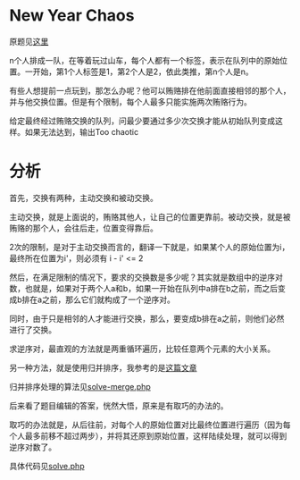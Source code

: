 # New Year Chaos
原题见[这里](https://www.hackerrank.com/challenges/new-year-chaos/problem)

n个人排成一队，在等着玩过山车，每个人都有一个标签，表示在队列中的原始位置。一开始，第1个人标签是1，第2个人是2，依此类推，第n个人是n。

有些人想提前一点玩到，那怎么办呢？他可以贿赂排在他前面直接相邻的那个人，并与他交换位置。但是有个限制，每个人最多只能实施两次贿赂行为。

给定最终经过贿赂交换的队列，问最少要通过多少次交换才能从初始队列变成这样。如果无法达到，输出Too chaotic

# 分析
首先，交换有两种，主动交换和被动交换。

主动交换，就是上面说的，贿赂其他人，让自己的位置更靠前。被动交换，就是被贿赂的那个人，会往后走，位置变得靠后。

2次的限制，是对于主动交换而言的，翻译一下就是，如果某个人的原始位置为i，最终所在位置为i'，则必须有 i - i' <= 2 

然后，在满足限制的情况下，要求的交换数是多少呢？其实就是数组中的逆序对数，也就是，如果对于两个人a和b，如果一开始在队列中a排在b之前，而之后变成b排在a之前，那么它们就构成了一个逆序对。

同时，由于只是相邻的人才能进行交换，那么，要变成b排在a之前，则他们必然进行了交换。

求逆序对，最直观的方法就是两重循环遍历，比较任意两个元素的大小关系。

另一种方法，就是使用归并排序，我参考的是[这篇文章](https://www.geeksforgeeks.org/counting-inversions/)

归并排序处理的算法见[solve-merge.php](./solve-merge.php)

后来看了题目编辑的答案，恍然大悟，原来是有取巧的办法的。

取巧的办法就是，从后往前，对每个人的原始位置对比最终位置进行遍历（因为每个人最多前移不超过两步），并将其还原到原始位置，这样陆续处理，就可以得到逆序对数了。

具体代码见[solve.php](./solve.php)
